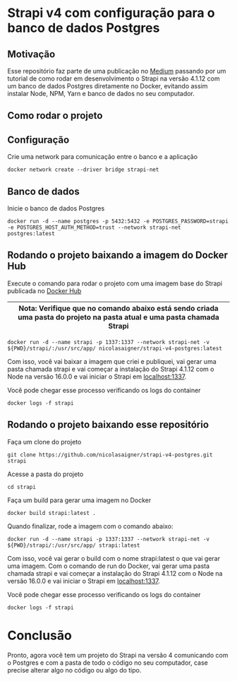 # Strapi v4 com configuração para o banco de dados Postgres

## Motivação

Esse repositório faz parte de uma publicação no [Medium](https://medium.com/@nicolasaigner/strapi-4-com-postgres-no-docker-4a0b507e30c8) passando por um tutorial de como rodar em desenvolvimento o Strapi na versão 4.1.12 com um banco de dados Postgres diretamente no Docker, evitando assim instalar Node, NPM, Yarn e banco de dados no seu computador.

## Como rodar o projeto


## Configuração

Crie uma network para comunicação entre o banco e a aplicação

```
docker network create --driver bridge strapi-net
```

## Banco de dados

Inicie o banco de dados Postgres

```
docker run -d --name postgres -p 5432:5432 -e POSTGRES_PASSWORD=strapi -e POSTGRES_HOST_AUTH_METHOD=trust --network strapi-net postgres:latest
```

## Rodando o projeto baixando a imagem do Docker Hub

Execute o comando para rodar o projeto com uma imagem base do Strapi publicada no [Docker Hub](https://hub.docker.com/repository/docker/nicolasaigner/strapi-v4-postgres)

| Nota: Verifique que no comando abaixo está sendo criada uma pasta do projeto na pasta atual e uma pasta chamada Strapi |
| --- |

```
docker run -d --name strapi -p 1337:1337 --network strapi-net -v ${PWD}/strapi/:/usr/src/app/ nicolasaigner/strapi-v4-postgres:latest

```

Com isso, você vai baixar a imagem que criei e publiquei, vai gerar uma pasta chamada strapi e vai começar a instalação do Strapi 4.1.12 com o Node na versão 16.0.0 e vai iniciar o Strapi em [localhost:1337](http://localhost:1337).

Você pode chegar esse processo verificando os logs do container

```
docker logs -f strapi
```

## Rodando o projeto baixando esse repositório

Faça um clone do projeto

```
git clone https://github.com/nicolasaigner/strapi-v4-postgres.git strapi
```

Acesse a pasta do projeto

```
cd strapi
```

Faça um build para gerar uma imagem no Docker

```
docker build strapi:latest .
```

Quando finalizar, rode a imagem com o comando abaixo:

```
docker run -d --name strapi -p 1337:1337 --network strapi-net -v ${PWD}/strapi/:/usr/src/app/ strapi:latest
```

Com isso, você vai gerar o build com o nome strapi:latest o que vai gerar uma imagem. Com o comando de run do Docker, vai gerar uma pasta chamada strapi e vai começar a instalação do Strapi 4.1.12 com o Node na versão 16.0.0 e vai iniciar o Strapi em [localhost:1337](http://localhost:1337).

Você pode chegar esse processo verificando os logs do container

```
docker logs -f strapi
```

# Conclusão

Pronto, agora você tem um projeto do Strapi na versão 4 comunicando com o Postgres e com a pasta de todo o código no seu computador, case precise alterar algo no código ou algo do tipo.
